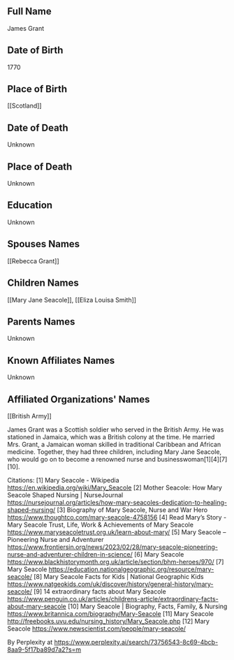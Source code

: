 ## Full Name
James Grant

## Date of Birth
1770

## Place of Birth
[[Scotland]]

## Date of Death
Unknown

## Place of Death
Unknown

## Education
Unknown

## Spouses Names
[[Rebecca Grant]]

## Children Names
[[Mary Jane Seacole]], [[Eliza Louisa Smith]]

## Parents Names
Unknown

## Known Affiliates Names
Unknown

## Affiliated Organizations' Names
[[British Army]]

James Grant was a Scottish soldier who served in the British Army. He was stationed in Jamaica, which was a British colony at the time. He married Mrs. Grant, a Jamaican woman skilled in traditional Caribbean and African medicine. Together, they had three children, including Mary Jane Seacole, who would go on to become a renowned nurse and businesswoman[1][4][7][10].

Citations:
[1] Mary Seacole - Wikipedia https://en.wikipedia.org/wiki/Mary_Seacole
[2] Mother Seacole: How Mary Seacole Shaped Nursing | NurseJournal https://nursejournal.org/articles/how-mary-seacoles-dedication-to-healing-shaped-nursing/
[3] Biography of Mary Seacole, Nurse and War Hero https://www.thoughtco.com/mary-seacole-4758156
[4] Read Mary’s Story - Mary Seacole Trust, Life, Work & Achievements of Mary Seacole https://www.maryseacoletrust.org.uk/learn-about-mary/
[5] Mary Seacole – Pioneering Nurse and Adventurer https://www.frontiersin.org/news/2023/02/28/mary-seacole-pioneering-nurse-and-adventurer-children-in-science/
[6] Mary Seacole https://www.blackhistorymonth.org.uk/article/section/bhm-heroes/970/
[7] Mary Seacole https://education.nationalgeographic.org/resource/mary-seacole/
[8] Mary Seacole Facts for Kids | National Geographic Kids https://www.natgeokids.com/uk/discover/history/general-history/mary-seacole/
[9] 14 extraordinary facts about Mary Seacole https://www.penguin.co.uk/articles/childrens-article/extraordinary-facts-about-mary-seacole
[10] Mary Seacole | Biography, Facts, Family, & Nursing https://www.britannica.com/biography/Mary-Seacole
[11] Mary Seacole http://freebooks.uvu.edu/nursing_history/Mary_Seacole.php
[12] Mary Seacole https://www.newscientist.com/people/mary-seacole/

By Perplexity at https://www.perplexity.ai/search/73756543-8c69-4bcb-8aa9-5f17ba89d7a2?s=m
